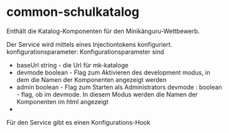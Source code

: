 # common-schulkatalog

Enthält die Katalog-Komponenten für den Minikänguru-Wettbewerb.

Der Service wird mittels eines Injectiontokens konfiguriert. konfigurationsparameter: Konfigurationsparameter sind

* baseUrl string - die Url für mk-kataloge
* devmode boolean - Flag zum Aktivieren des development modus, in dem die Namen der Komponenten angezeigt werden
* admin boolean - Flag zum Starten als Administrators devmode : boolean - flag, ob im devmode. In diesem Modus werden die Namen der Komponenten im html angezeigt
*
Für den Service gibt es einen Konfigurations-Hook
